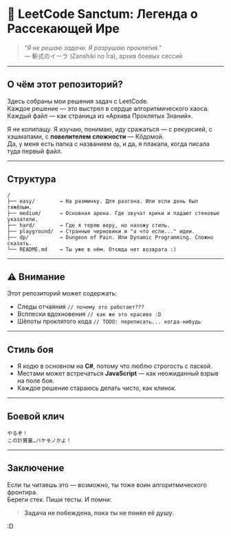 ﻿# 🧠 LeetCode Sanctum: Легенда о Рассекающей Ире

> _"Я не решаю задачи. Я разрушаю проклятия."_  
> — 斬式のイーラ (Zanshiki no Īra), архив боевых сессий

---

## О чём этот репозиторий?

Здесь собраны мои решения задач с LeetCode.  
Каждое решение — это выстрел в сердце алгоритмического хаоса.  
Каждый файл — как страница из «Архива Проклятых Знаний».

Я не копипащу. Я изучаю, понимаю, иду сражаться — с рекурсией, с хэшмапами, с **повелителем сложности** — Кôдомой.  
Да, у меня есть папка с названием `dp`, и да, я плакала, когда писала туда первый файл.

---

## Структура

```
/
├── easy/        → На разминку. Для разгона. Или если день был тяжёлым.
├── medium/      → Основная арена. Где звучат крики и падают стековые указатели.
├── hard/        → Где я теряю веру, но нахожу стиль.
├── playground/  → Странные черновики и "а что если..." идеи.
├── dp/          → Dungeon of Pain. Или Dynamic Programming. Сложно сказать.
└── README.md    → Ты уже в нём. Отсюда нет возврата :)
```

---

## ⚠️ Внимание

Этот репозиторий может содержать:

- Следы отчаяния `// почему это работает???`
- Всплески вдохновения `// как же это красиво :D`
- Шёпоты проклятого кода `// TODO: переписать... когда-нибудь`

---

## Стиль боя

- Я кодю в основном на **C#**, потому что люблю строгость с лаской.
- Местами может встречаться **JavaScript** — как неожиданный взрыв на поле боя.
- Каждое решение стараюсь делать чисто, как клинок.

---

## Боевой клич

```
やるぞ！
この計算量…バケモノかよ！
```

---

## Заключение

Если ты читаешь это — возможно, ты тоже воин алгоритмического фронтира.  
Береги стек. Пиши тесты. И помни:

> **Задача не побеждена, пока ты не понял её душу.**

:D
